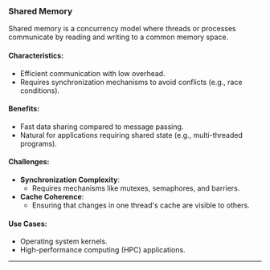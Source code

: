 ### Shared Memory
Shared memory is a concurrency model where threads or processes communicate by reading and writing to a common memory space.

#### Characteristics:
- Efficient communication with low overhead.
- Requires synchronization mechanisms to avoid conflicts (e.g., race conditions).

#### Benefits:
- Fast data sharing compared to message passing.
- Natural for applications requiring shared state (e.g., multi-threaded programs).

#### Challenges:
- **Synchronization Complexity**:
  - Requires mechanisms like mutexes, semaphores, and barriers.
- **Cache Coherence**:
  - Ensuring that changes in one thread's cache are visible to others.

#### Use Cases:
- Operating system kernels.
- High-performance computing (HPC) applications.

---